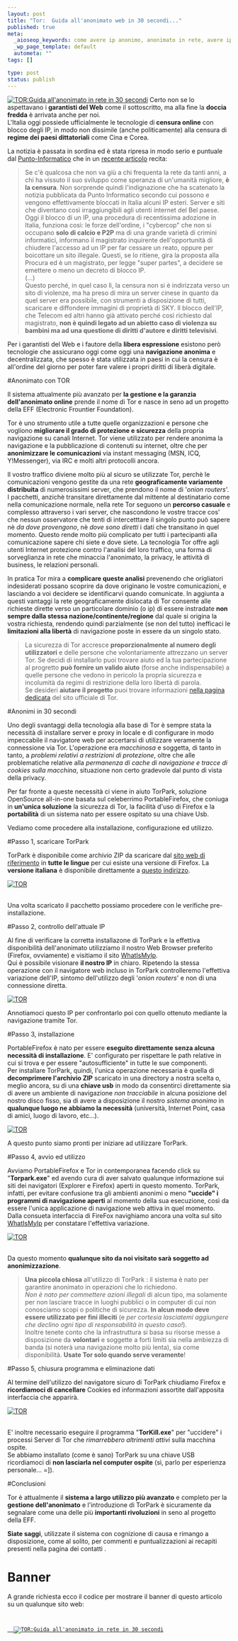 ```yaml
--- 
layout: post
title: "Tor:  Guida all'anonimato web in 30 secondi..."
published: true
meta: 
  _aioseop_keywords: come avere ip anonimo, anonimato in rete, avere ip anonimo, anonimizzare, anonimato web, anonymizer, anonimato in rete, navigare protetti e anonimi, betting, betting italia, blocco siti, cambiare ip, modificare ip, avere un altro ip
  _wp_page_template: default
  autometa: ""
tags: []

type: post
status: publish
---
```

[![TOR:Guida all'anonimato in rete in 30 secondi](http://www.lastknight.com/download/tor_banner.png)](http://www.lastknight.com/tor/)
Certo non se lo aspettavano i **garantisti del Web** come il sottoscritto, ma alla fine la **doccia fredda** è arrivata anche per noi.  
L'Italia oggi possiede ufficialmente le tecnologie di<strong> censura online</strong> con blocco degli IP, in modo non dissimile (anche politicamente) alla censura di <strong>regime dei paesi dittatoriali</strong> come Cina e Corea.  

La notizia è passata in sordina ed è stata ripresa in modo serio e puntuale dal [Punto-Informatico](http://punto-informatico.it/p.asp?i=57671&r=PI) che in un [recente articolo](http://punto-informatico.it/p.asp?i=57671&r=PI) recita:

> Se c'è qualcosa che non va giù a chi frequenta la rete da tanti anni, a chi ha vissuto il suo sviluppo come speranza di un'umanità migliore, <strong>è la censura</strong>. Non sorprende quindi l'indignazione che ha scatenato la notizia pubblicata da Punto Informatico secondo cui possono e vengono effettivamente bloccati in Italia alcuni IP esteri. Server e siti che diventano così irraggiungibili agli utenti internet del Bel paese.<br>
> Oggi il blocco di un IP, una procedura di recentissima adozione in Italia, funziona così: le forze dell'ordine, i "cybercop" che non si occupano <strong>solo di calcio e P2P</strong> ma di una grande varietà di crimini informatici, informano il magistrato inquirente dell'opportunità di chiudere l'accesso ad un IP per far cessare un reato, oppure per boicottare un sito illegale. Questi, se lo ritiene, gira la proposta alla Procura ed è un magistrato, per legge "super partes", a decidere se emettere o meno un decreto di blocco IP.<br>
> (...)<br>
>Questo perché, in quel caso lì, la censura non si è indirizzata verso un sito di violenze, ma ha preso di mira un server cinese in quanto da quel server era possibile, con strumenti a disposizione di tutti, scaricare e diffondere immagini di proprietà di SKY. Il blocco dell'IP, che Telecom ed altri hanno già attivato perché così richiesto dal magistrato, <strong>non è quindi legato ad un abietto caso di violenza su bambini ma ad una questione di diritti d'autore e diritti televisivi</strong>.

Per i garantisti del Web e i fautore della **libera espressione** esistono però tecnologie che assicurano oggi come oggi una **navigazione anonima** e decentralizzata, che spesso è stata utilizzata in paesi in cui la censura è all'ordine del giorno per poter fare valere i propri diritti di liberà digitale.

#Anonimato con TOR

Il sistema attualmente più avanzato per **la gestione e la garanzia dell'anonimato online** prende il nome di Tor e nasce in seno ad un progetto della EFF (Electronic Frountier Foundation).

Tor è uno strumento utile a tutte quelle organizzazioni e persone che vogliono **migliorare il grado di protezione e sicurezza** della propria navigazione su canali Internet. Tor viene utilizzato per rendere anonima la navigazione e la pubblicazione di contenuti su internet, oltre che per **anonimizzare le comunicazioni** via instant messaging (MSN, ICQ, Y!Messenger), via IRC e molti altri protocolli ancora. 

Il vostro traffico diviene molto più al sicuro se utilizzate Tor, perchè le comunicazioni vengono gestite da una rete **geograficamente variamente distribuita** di numerosissimi server, che prendono il nome di '*onion routers*'. I pacchetti, anzichè transitare direttamente dal mittente al destinatario come nella comunicazione normale, nella rete Tor seguono un **percorso casuale** e complesso attraverso i vari server, che nascondono le vostre tracce cos' che nessun osservatore che tenti di intercetttare il singolo punto può sapere nè *da dove provengono*, nè *dove sono diretti* i dati che transitano in quel momento. 
Questo rende molto più complicato per tutti i partecipanti alla comunicazione sapere chi siete e dove siete. La tecnologia Tor offre agli utenti Internet protezione contro l'analisi del loro traffico, una forma di sorveglianza in rete che minaccia l'anonimato, la privacy, le attività di business, le relazioni personali.

In pratica Tor mira a **complicare queste analisi** prevenendo che origliatori indesiderati possano scoprire da dove originano le vostre comunicazioni, e lasciando a voi decidere se identificarvi quando comunicate. In aggiunta a questi vantaggi la rete geograficamente dislocata di Tor consente alle richieste dirette verso un particolare dominio (o ip) di essere instradate **non sempre dalla stessa nazione/continente/regione** dal quale si origina la vostra richiesta, rendendo quindi parzialmente (se non del tutto) inefficaci le **limitazioni alla libertà** di navigazione poste in essere da un singolo stato.

> La sicurezza di Tor accresce **proporzionalmente al numero degli utilizzatori** e delle persone che volontariamente attrezzano un server Tor. Se decidi di installarlo puoi trovare aiuto ed la tua partecipazione al progretto **può fornire un valido aiuto** (forse anche indispensabile) a quelle persone che vedono in pericolo la propria sicurezza e incolumità da regimi di restrizione della loro libertà di parola.<br>
> Se desideri **aiutare il progetto** puoi trovare informazioni [nella pagina dedicata](http://tor.eff.org/volunteer.html.it) del sito ufficiale di Tor.

<!--adsense-->

#Anonimi in 30 secondi

Uno degli svantaggi della tecnologia alla base di Tor è sempre stata la necessità di installare server e proxy in locale e di configurare in modo impeccabile il navigatore web per accertarsi di utilizzare veramente la connessione via Tor.
L'operazione era *macchinosa* e soggetta, di tanto in tanto, a *problemi relativi a restrizioni di protezione*, oltre che alle problematiche relative alla *permanenza di cache di navigazione e tracce di cookies sulla macchina*, situazione non certo gradevole dal punto di vista della privacy.  

Per far fronte a queste necessità ci viene in aiuto TorPark, soluzione OpenSource all-in-one basata sul celeberrimo PortableFirefox, che coniuga in **un'unica soluzione** la sicurezza di Tor, la facilità d'uso di Firefox e la **portabilità** di un sistema nato per essere ospitato su una chiave Usb.

Vediamo come procedere alla installazione, configurazione ed utilizzo.

#Passo 1, scaricare TorPark

TorPark è disponibile come archivio ZIP da scaricare dal [sito web di riferimento](http://www.freehaven.net/~arrakis/) in **tutte le lingue** per cui esiste una versione di Firefox. La **versione italiana** è disponibile direttamente a [questo indirizzo](http://www.freehaven.net/~arrakis/release/torpark_italian.zip).

[![TOR](/download/thumb-20060205_tor_1.jpg)](http://www.lastknight.com/download/20060205_tor_1.jpg)<br><br>

Una volta scaricato il pacchetto possiamo procedere con le verifiche pre-installazione.

#Passo 2, controllo dell'attuale IP

Al fine di verificare la corretta installazone di TorPark e la effettiva disponibilità dell'anonimato utilizziamo il nostro Web Browser preferito (Firefox, ovviamente) e visitiamo il sito [WhatIsMyIp](http://www.whatismyip.com).  
Qui è possibile visionare **il nostro IP** in chiaro. Ripetendo la stessa operazione con il navigatore web incluso in TorPark controlleremo l'effettiva variazione dell'IP, sintomo dell'utilizzo degli '*onion routers*' e non di una connessione diretta.

[![TOR](/download/thumb-20060205_tor_2.jpg)](http://www.lastknight.com/download/20060205_tor_2.jpg)

Annotiamoci questo IP per confrontarlo poi con quello ottenuto mediante la navigazione tramite Tor.

#Passo 3, installazione

PortableFirefox è nato per essere **eseguito direttamente senza alcuna necessità di installazione**. E' configurato per rispettare le path relative in cui si trova e per essere "autosufficiente" in tutte le sue componenti.  
Per installare TorPark, quindi, l'unica operazione necessaria è quella di **decomprimere l'archivio ZIP** scaricato in una directory a nostra scelta o, meglio ancora, su di una **chiave usb** in modo da consentirci direttamente sia di avere un ambiente di navigazione *non tracciabile* in alcuna posizione del nostro disco fisso, sia di avere a disposizione il nostro *sistema anonimo* in **qualunque luogo ne abbiamo la necessità** (università, Internet Point, casa di amici, luogo di lavoro, etc...).

[![TOR](/download/thumb-20060205_tor_3.jpg)](http://www.lastknight.com/download/20060205_tor_3.jpg) 

A questo punto siamo pronti per iniziare ad utilizzare TorPark.

#Passo 4, avvio ed utilizzo

Avviamo PortableFirefox e Tor in contemporanea facendo click su "**Torpark.exe**" ed avendo cura di aver salvato qualunque informazione sui siti dei navigatori (Explorer e Firefox) aperti in questo momento. TorPark, infatti, per evitare confusione tra gli ambienti anonimi o meno **"uccide" i programmi di navigazione aperti** al momento della sua esecuzione, così da essere l'unica applicazione di navigazione web attiva in quel momento.  
Dalla consueta interfaccia di FireFox navighiamo ancora una volta sul sito  [WhatIsMyIp](http://www.whatismyip.com) per constatare l'effettiva variazione.  

[![TOR](/download/thumb-20060205_tor_4.jpg)](http://www.lastknight.com/download/20060205_tor_4.jpg)  <br><br>

Da questo momento **qualunque sito da noi visitato sarà soggetto ad anonimizzazione**.

> **Una piccola chiosa** all'utilizzo di TorPark : il sistema è nato per garantire anonimato in operazioni che lo richiedono.<br>
> *Non è nato per commettere azioni illegali* di alcun tipo, ma solamente per non lasciare tracce in luoghi pubblici o in computer di cui non conosciamo scopi o politiche di sicurezza. **In alcun modo deve essere utilizzato per fini illeciti** (e *per cortesia lasciatemi aggiungere che declino ogni tipo di responsabilità in questo caso!*).<br>
> Inoltre tenete conto che la infrastruttura si basa su risorse messe a disposizione da **volontari** e soggette a forti limiti sia nella ambiezza di banda (si noterà una navigazione molto più lenta), sia come disponibilità. **Usate Tor solo quando serve veramente**!

#Passo 5, chiusura programma e eliminazione dati

Al termine dell'utilizzo del navigatore sicuro di TorPark chiudiamo Firefox e **ricordiamoci di cancellare** Cookies ed informazioni assortite dall'apposita interfaccia che apparirà.

[![TOR](/download/thumb-20060205_tor_5.jpg)](http://www.lastknight.com/download/20060205_tor_5.jpg)  <br><br>

E' inoltre necessario eseguire il programma "**TorKill.exe**" per "uccidere" i processi Server di Tor che *rimarrebbero altrimenti attivi* sulla macchina ospite.  
Se abbiamo installato (come è sano) TorPark su una chiave USB ricordiamoci di **non lasciarla nel computer ospite** (sì, parlo per esperienza personale... =]).

#Conclusioni

Tor è attualmente il **sistema a largo utilizzo più avanzato** e completo per la **gestione dell'anonimato** e l'introduzione di TorPark è sicuramente da segnalare come una delle più **importanti rivoluzioni** in seno al progetto della EFF.  

**Siate saggi**, utilizzate il sistema con cognizione di causa e rimango a disposizione, come al solito, per commenti e puntualizzazioni ai recapiti presenti nella pagina dei contatti .

# Banner

A grande richiesta ecco il codice per mostrare il banner di questo articolo su un qualunque sito web:

<code lang="html">
<a href="http://www.lastknight.com/tor/">
  <img src="http://www.lastknight.com/download/tor_banner.png"
      alt="TOR:Guida all'anonimato in rete in 30 secondi"/>
</a>
</code> 

